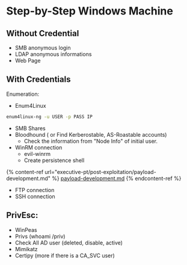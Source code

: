 # Step-by-Step Windows Machine

## Without Credential

* SMB anonymous login
* LDAP anonymous informations
* Web Page&#x20;



## With Credentials

Enumeration:

* Enum4Linux&#x20;

```bash
enum4linux-ng -u USER -p PASS IP
```

* SMB Shares
* Bloodhound ( or Find Kerberostable, AS-Roastable accounts)
  * Check the information from "Node Info" of initial user.
* WinRM connection
  * evil-winrm
  * Create persistence shell&#x20;

{% content-ref url="executive-pt/post-exploitation/payload-development.md" %}
[payload-development.md](executive-pt/post-exploitation/payload-development.md)
{% endcontent-ref %}

* FTP connection
* SSH connection



## PrivEsc:

* WinPeas
* Privs (whoami /priv)
* Check All AD user (deleted, disable, active)
* Mimikatz&#x20;
* Certipy (more if there is a CA\_SVC user)


